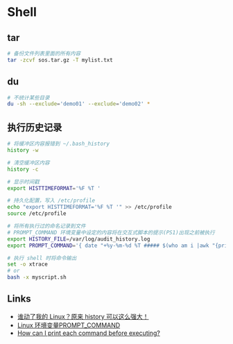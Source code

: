 # Shell

## tar

```sh
# 备份文件列表里面的所有内容
tar -zcvf sos.tar.gz -T mylist.txt
```

## du

```sh
# 不统计某些目录
du -sh --exclude='demo01' --exclude='demo02' *
```

## 执行历史记录

```sh
# 将缓冲区内容报错到 ~/.bash_history
history -w

# 清空缓冲区内容
history -c

# 显示时间戳
export HISTTIMEFORMAT='%F %T '

# 持久化配置，写入 /etc/profile
echo "export HISTTIMEFORMAT='%F %T '" >> /etc/profile
source /etc/profile

# 将所有执行过的命名记录到文件
# PROMPT_COMMAND 环境变量中设定的内容将在交互式脚本的提示(PS1)出现之前被执行
export HISTORY_FILE=/var/log/audit_history.log
export PROMPT_COMMAND='{ date "+%y-%m-%d %T ##### $(who am i |awk "{print \$1\" \"\$2\" \"\$5}") #### $(pwd) #### $(history 1 | { read x cmd; echo "$cmd"; })"; } >> $HISTORY_FILE' 

# 执行 shell 时将命令输出
set -o xtrace
# or
bash -x myscript.sh
```

## Links

- [谁动了我的 Linux？原来 history 可以这么强大！](https://zhuanlan.zhihu.com/p/371739269)
- [Linux 环境变量PROMPT_COMMAND](https://www.cnblogs.com/runbean/p/13111659.html)
- [How can I print each command before executing?](https://stackoverflow.com/questions/5750450/how-can-i-print-each-command-before-executing)
